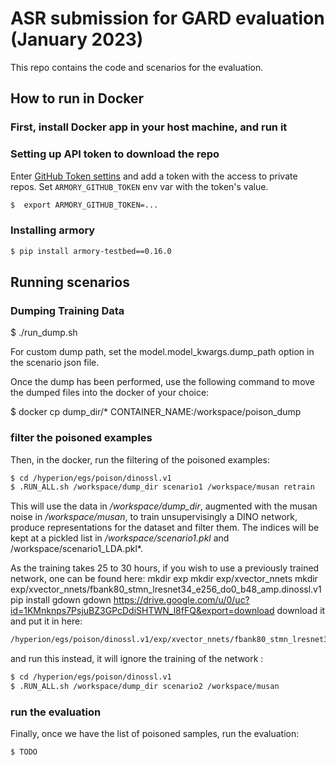 # ASR submission for GARD evaluation (January 2023)

This repo contains the code and scenarios for the evaluation.

## How to run in Docker

### First, install Docker app in your host machine, and run it

### Setting up API token to download the repo

Enter [GitHub Token settins](https://github.com/settings/tokens) and add a token with the access to private repos.
Set `ARMORY_GITHUB_TOKEN` env var with the token's value.

```bash
$  export ARMORY_GITHUB_TOKEN=...
```

### Installing armory

```bash
$ pip install armory-testbed==0.16.0
```


## Running scenarios
### Dumping Training Data

$ ./run_dump.sh

For custom dump path, set the model.model_kwargs.dump_path option in the scenario json file.

Once the dump has been performed, use the following command to move the dumped files into the docker of your choice:

$ docker cp dump_dir/* CONTAINER_NAME:/workspace/poison_dump

### filter the poisoned examples
Then, in the docker, run the filtering of the poisoned examples:
```bash
$ cd /hyperion/egs/poison/dinossl.v1
$ .RUN_ALL.sh /workspace/dump_dir scenario1 /workspace/musan retrain
```
This will use the data in */workspace/dump_dir*, augmented with the musan noise in */workspace/musan*,
to train unsupervisingly a DINO network, produce representations for the dataset and filter them.
The indices will be kept at a pickled list in */workspace/scenario1.pkl* and /workspace/scenario1_LDA.pkl*.

As the training takes 25 to 30 hours, if you wish to use a previously trained network, one can be found here:
mkdir exp
mkdir exp/xvector_nnets
mkdir exp/xvector_nnets/fbank80_stmn_lresnet34_e256_do0_b48_amp.dinossl.v1
pip install gdown
gdown https://drive.google.com/u/0/uc?id=1KMnknps7PsjuBZ3GPcDdiSHTWN_l8fFQ&export=download
download it and put it in here:
```bash
/hyperion/egs/poison/dinossl.v1/exp/xvector_nnets/fbank80_stmn_lresnet34_e256_do0_b48_amp.dinossl.v1/
```
and run this instead, it will ignore the training of the network :
```bash
$ cd /hyperion/egs/poison/dinossl.v1
$ .RUN_ALL.sh /workspace/dump_dir scenario2 /workspace/musan
```

### run the evaluation
Finally, once we have the list of poisoned samples, run the evaluation:
```bash
$ TODO
```
